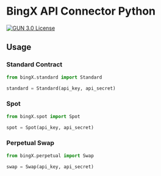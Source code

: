 # BingX API Connector Python

[![GUN 3.0 License][license-shield]][license-url]

[license-shield]: https://img.shields.io/github/license/Ming119/bingX-connector-python
[license-url]: https://www.gnu.org/licenses/gpl-3.0.en.html

## Usage

### Standard Contract
```python
from bingX.standard import Standard

standard = Standard(api_key, api_secret)
```

### Spot
```python
from bingX.spot import Spot

spot = Spot(api_key, api_secret)
```

### Perpetual Swap
```python
from bingX.perpetual import Swap

swap = Swap(api_key, api_secret)
```
